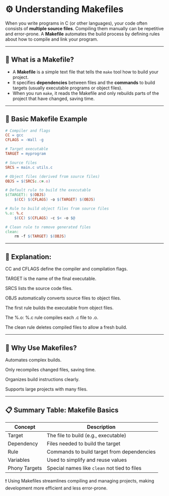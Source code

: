 # ⚙️ Understanding Makefiles

When you write programs in C (or other languages), your code often consists of **multiple source files**. Compiling them manually can be repetitive and error-prone. A **Makefile** automates the build process by defining rules about how to compile and link your program.

---

## 📌 What is a Makefile?

- A **Makefile** is a simple text file that tells the `make` tool how to build your project.
- It specifies **dependencies** between files and the **commands** to build targets (usually executable programs or object files).
- When you run `make`, it reads the Makefile and only rebuilds parts of the project that have changed, saving time.

---

## 🧪 Basic Makefile Example

```makefile
# Compiler and flags
CC = gcc
CFLAGS = -Wall -g

# Target executable
TARGET = myprogram

# Source files
SRCS = main.c utils.c

# Object files (derived from source files)
OBJS = $(SRCS:.c=.o)

# Default rule to build the executable
$(TARGET): $(OBJS)
	$(CC) $(CFLAGS) -o $(TARGET) $(OBJS)

# Rule to build object files from source files
%.o: %.c
	$(CC) $(CFLAGS) -c $< -o $@

# Clean rule to remove generated files
clean:
	rm -f $(TARGET) $(OBJS)
```

---
## 📍 Explanation:
CC and CFLAGS define the compiler and compilation flags.

TARGET is the name of the final executable.

SRCS lists the source code files.

OBJS automatically converts source files to object files.

The first rule builds the executable from object files.

The %.o: %.c rule compiles each .c file to .o.

The clean rule deletes compiled files to allow a fresh build.

---
## 🔑 Why Use Makefiles?
Automates complex builds.

Only recompiles changed files, saving time.

Organizes build instructions clearly.

Supports large projects with many files.

---
## 📋 Summary Table: Makefile Basics

| Concept       | Description                              |
|---------------|----------------------------------------|
| Target        | The file to build (e.g., executable)   |
| Dependency    | Files needed to build the target        |
| Rule          | Commands to build target from dependencies |
| Variables     | Used to simplify and reuse values       |
| Phony Targets | Special names like `clean` not tied to files |


❗ Using Makefiles streamlines compiling and managing projects, making development more efficient and less error-prone.
